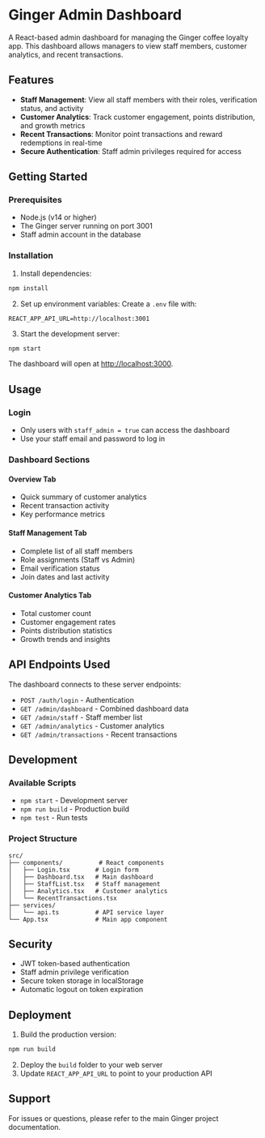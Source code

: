 # Ginger Admin Dashboard

A React-based admin dashboard for managing the Ginger coffee loyalty app. This dashboard allows managers to view staff members, customer analytics, and recent transactions.

## Features

- **Staff Management**: View all staff members with their roles, verification status, and activity
- **Customer Analytics**: Track customer engagement, points distribution, and growth metrics
- **Recent Transactions**: Monitor point transactions and reward redemptions in real-time
- **Secure Authentication**: Staff admin privileges required for access

## Getting Started

### Prerequisites

- Node.js (v14 or higher)
- The Ginger server running on port 3001
- Staff admin account in the database

### Installation

1. Install dependencies:
```bash
npm install
```

2. Set up environment variables:
Create a `.env` file with:
```
REACT_APP_API_URL=http://localhost:3001
```

3. Start the development server:
```bash
npm start
```

The dashboard will open at [http://localhost:3000](http://localhost:3000).

## Usage

### Login
- Only users with `staff_admin = true` can access the dashboard
- Use your staff email and password to log in

### Dashboard Sections

#### Overview Tab
- Quick summary of customer analytics
- Recent transaction activity
- Key performance metrics

#### Staff Management Tab
- Complete list of all staff members
- Role assignments (Staff vs Admin)
- Email verification status
- Join dates and last activity

#### Customer Analytics Tab
- Total customer count
- Customer engagement rates
- Points distribution statistics
- Growth trends and insights

## API Endpoints Used

The dashboard connects to these server endpoints:

- `POST /auth/login` - Authentication
- `GET /admin/dashboard` - Combined dashboard data
- `GET /admin/staff` - Staff member list
- `GET /admin/analytics` - Customer analytics
- `GET /admin/transactions` - Recent transactions

## Development

### Available Scripts

- `npm start` - Development server
- `npm run build` - Production build
- `npm test` - Run tests

### Project Structure

```
src/
├── components/          # React components
│   ├── Login.tsx       # Login form
│   ├── Dashboard.tsx   # Main dashboard
│   ├── StaffList.tsx   # Staff management
│   ├── Analytics.tsx   # Customer analytics
│   └── RecentTransactions.tsx
├── services/
│   └── api.ts          # API service layer
└── App.tsx             # Main app component
```

## Security

- JWT token-based authentication
- Staff admin privilege verification
- Secure token storage in localStorage
- Automatic logout on token expiration

## Deployment

1. Build the production version:
```bash
npm run build
```

2. Deploy the `build` folder to your web server
3. Update `REACT_APP_API_URL` to point to your production API

## Support

For issues or questions, please refer to the main Ginger project documentation.
